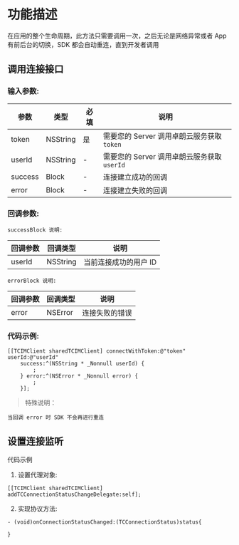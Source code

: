 # 功能描述

在应用的整个生命周期，此方法只需要调用一次，之后无论是网络异常或者 App 有前后台的切换，SDK 都会自动重连，直到开发者调用

## 调用连接接口

### 输入参数:

| 参数 | 类型 | 必填 | 说明 |
| - | - | - | - |
| token | NSString | 是 | 需要您的 Server 调用卓朗云服务获取 `token` |
| userId | NSString | - | 需要您的 Server 调用卓朗云服务获取 `userId` |
| success | Block | - | 连接建立成功的回调 |
| error | Block | - | 连接建立失败的回调 |

### 回调参数:

`successBlock 说明:`

| 回调参数 | 回调类型 | 说明 |
| - | - | - |
| userId | NSString | 当前连接成功的用户 ID |

`errorBlock 说明:`

| 回调参数 | 回调类型 | 说明 |
| - | - | - |
| error | NSError | 连接失败的错误 |

### 代码示例:

```objc
[[TCIMClient sharedTCIMClient] connectWithToken:@"token" userId:@"userId" 
    success:^(NSString * _Nonnull userId) {
        ;
    } error:^(NSError * _Nonnull error) {
        ;
    }];
```

> 特殊说明：
```
当回调 error 时 SDK 不会再进行重连
```

## 设置连接监听

代码示例

1. 设置代理对象:
```objc
[[TCIMClient sharedTCIMClient] addTCConnectionStatusChangeDelegate:self];
```

2. 实现协议方法:
```objc
- (void)onConnectionStatusChanged:(TCConnectionStatus)status{
    
}
```